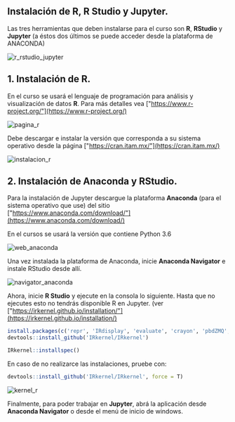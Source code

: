 ## Instalación de R, R Studio y Jupyter.


Las tres herramientas que deben instalarse para el curso son **R**, **RStudio** y **Jupyter** (a éstos  dos últimos se puede acceder desde la plataforma de ANACONDA)

![r_rstudio_jupyter](/probabilidad/figs/00_r-jupyter-rstudio.PNG)

## 1. Instalación de R. 

En el curso se usará el lenguaje de programación para análisis y visualización de datos **R**. Para más detalles vea ["https://www.r-project.org/"](https://www.r-project.org/) 

![pagina_r](/probabilidad/figs/03_pagina-r.PNG)

Debe descargar e instalar la versión que corresponda a su sistema operativo desde la página ["https://cran.itam.mx/"](https://cran.itam.mx/) 

![instalacion_r](/probabilidad/figs/04_instalacion-r.PNG)

## 2. Instalación de Anaconda y RStudio. 

Para la instalación de Jupyter descargue la plataforma **Anaconda** (para el sistema operativo que use) del sitio ["https://www.anaconda.com/download/"](https://www.anaconda.com/download/) 

En el cursos se usará la versión que contiene Python 3.6

![web_anaconda](/probabilidad/figs/01_sitio-anaconda.PNG)

Una vez instalada la plataforma de Anaconda, inicie **Anaconda Navigator** e instale RStudio desde allí.

![navigator_anaconda](/probabilidad/figs/02_anaconda-navigator.PNG)

Ahora, inicie **R Studio** y ejecute en la consola lo siguiente. Hasta que no ejecutes esto no tendrás disponible R en Jupyter. (ver ["https://irkernel.github.io/installation/"](https://irkernel.github.io/installation/)


```R
install.packages(c('repr', 'IRdisplay', 'evaluate', 'crayon', 'pbdZMQ', 'devtools', 'uuid', 'digest'))
devtools::install_github('IRkernel/IRkernel')

IRkernel::installspec()
```

En caso de no realizarce las instalaciones, pruebe con:
```R
devtools::install_github('IRkernel/IRkernel', force = T)
```
![kernel_r](/probabilidad/figs/05_instalacion-kernelr.PNG)



Finalmente, para poder trabajar en **Jupyter**, abrá la aplicación desde **Anaconda Navigator** o desde el menú de inicio de windows.
